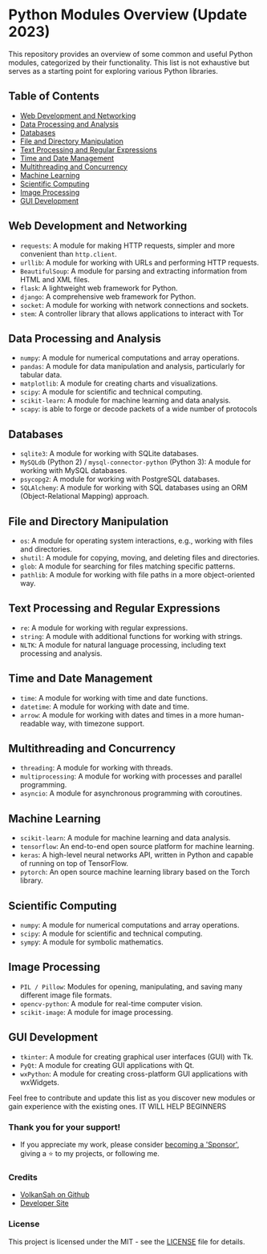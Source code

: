 # Python Modules Overview (Update 2023)

This repository provides an overview of some common and useful Python modules, categorized by their functionality. This list is not exhaustive but serves as a starting point for exploring various Python libraries.

## Table of Contents

- [Web Development and Networking](#web-development-and-networking)
- [Data Processing and Analysis](#data-processing-and-analysis)
- [Databases](#databases)
- [File and Directory Manipulation](#file-and-directory-manipulation)
- [Text Processing and Regular Expressions](#text-processing-and-regular-expressions)
- [Time and Date Management](#time-and-date-management)
- [Multithreading and Concurrency](#multithreading-and-concurrency)
- [Machine Learning](machine-learning)
- [Scientific Computing](scientific-computing)
- [Image Processing](image-processing)
- [GUI Development](#gui-development)

## Web Development and Networking

- `requests`: A module for making HTTP requests, simpler and more convenient than `http.client`.
- `urllib`: A module for working with URLs and performing HTTP requests.
- `BeautifulSoup`: A module for parsing and extracting information from HTML and XML files.
- `flask`: A lightweight web framework for Python.
- `django`: A comprehensive web framework for Python.
- `socket`: A module for working with network connections and sockets.
- `stem`: A controller library that allows applications to interact with Tor

## Data Processing and Analysis

- `numpy`: A module for numerical computations and array operations.
- `pandas`: A module for data manipulation and analysis, particularly for tabular data.
- `matplotlib`: A module for creating charts and visualizations.
- `scipy`: A module for scientific and technical computing.
- `scikit-learn`: A module for machine learning and data analysis.
- `scapy`: is able to forge or decode packets of a wide number of protocols

## Databases

- `sqlite3`: A module for working with SQLite databases.
- `MySQLdb` (Python 2) / `mysql-connector-python` (Python 3): A module for working with MySQL databases.
- `psycopg2`: A module for working with PostgreSQL databases.
- `SQLAlchemy`: A module for working with SQL databases using an ORM (Object-Relational Mapping) approach.

## File and Directory Manipulation

- `os`: A module for operating system interactions, e.g., working with files and directories.
- `shutil`: A module for copying, moving, and deleting files and directories.
- `glob`: A module for searching for files matching specific patterns.
- `pathlib`: A module for working with file paths in a more object-oriented way.
## Text Processing and Regular Expressions

- `re`: A module for working with regular expressions.
- `string`: A module with additional functions for working with strings.
-  `NLTK`: A module for natural language processing, including text processing and analysis.
## Time and Date Management

- `time`: A module for working with time and date functions.
- `datetime`: A module for working with date and time.
- `arrow`: A module for working with dates and times in a more human-readable way, with timezone support.

## Multithreading and Concurrency
- `threading`: A module for working with threads.
- `multiprocessing`: A module for working with processes and parallel programming.
- `asyncio`: A module for asynchronous programming with coroutines.

## Machine Learning

- `scikit-learn`: A module for machine learning and data analysis.
- `tensorflow`: An end-to-end open source platform for machine learning.
- `keras`: A high-level neural networks API, written in Python and capable of running on top of TensorFlow.
- `pytorch`: An open source machine learning library based on the Torch library.

## Scientific Computing

- `numpy`: A module for numerical computations and array operations.
- `scipy`: A module for scientific and technical computing.
- `symp`y: A module for symbolic mathematics.

## Image Processing

- `PIL / Pillow`: Modules for opening, manipulating, and saving many different image file formats.
- `opencv-python`: A module for real-time computer vision.
- `scikit-image`: A module for image processing.
  
## GUI Development

- `tkinter`: A module for creating graphical user interfaces (GUI) with Tk.
- `PyQt`: A module for creating GUI applications with Qt.
- `wxPython`: A module for creating cross-platform GUI applications with wxWidgets.

Feel free to contribute and update this list as you discover new modules or gain experience with the existing ones. IT WILL HELP BEGINNERS

### Thank you for your support!
- If you appreciate my work, please consider [becoming a 'Sponsor'](https://github.com/sponsors/volkansah), giving a :star: to my projects, or following me. 
### Credits
- [VolkanSah on Github](https://github.com/volkansah)
- [Developer Site](https://volkansah.github.io)

### License
This project is licensed under the MIT - see the [LICENSE](LICENSE) file for details.
